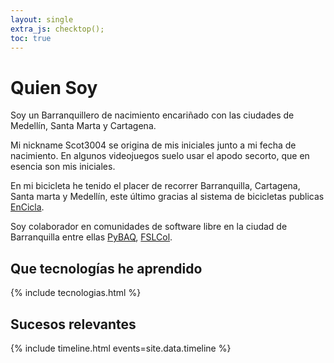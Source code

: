 ```yaml
---
layout: single
extra_js: checktop();
toc: true
---
```


# Quien Soy

Soy un Barranquillero de nacimiento encariñado con las ciudades de Medellín, Santa Marta y Cartagena.

Mi nickname Scot3004 se origina de mis iniciales junto a mi fecha de nacimiento. En algunos videojuegos suelo usar el apodo secorto, que en esencia son mis iniciales.

En mi bicicleta he tenido el placer de recorrer Barranquilla, Cartagena, Santa marta y Medellín, este último gracias al sistema de bicicletas publicas [EnCicla](http://www.encicla.gov.co/).

Soy colaborador en comunidades de software libre en la ciudad de Barranquilla entre ellas [PyBAQ](https://pybaq.co/), [FSLCol](http://fslcol.org/).

## Que tecnologías he aprendido

{% include tecnologias.html %}

## Sucesos relevantes

{% include timeline.html events=site.data.timeline %}
